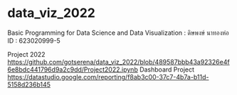 # data_viz_2022
Basic Programming for Data Science and Data Visualization : ดิษพงษ์ นาทองห่อ ID : 623020999-5


Project 2022 https://github.com/gotserena/data_viz_2022/blob/489587bbb43a92326e4f6e8bdc441796d9a2c9dd/Project2022.ipynb
Dashboard Project https://datastudio.google.com/reporting/f8ab3c00-37c7-4b7a-b11d-5158d236b145
